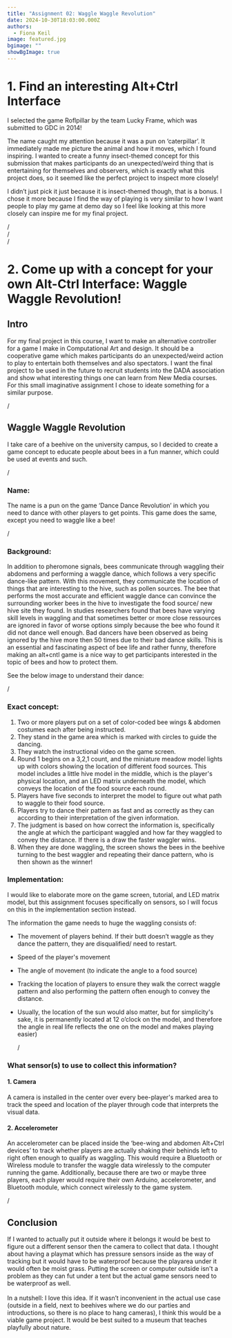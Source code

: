 ```yaml
---
title: "Assignment 02: Waggle Waggle Revolution"
date: 2024-10-30T18:03:00.000Z
authors:
  - Fiona Keil
image: featured.jpg
bgimage: ""
showBgImage: true
---
```

# **1. Find an interesting Alt+Ctrl Interface**

I selected the game Roflpillar by the team Lucky Frame, which was submitted to GDC in 2014! 

The name caught my attention because it was a pun on ‘caterpillar’. It immediately made me picture the animal and how it moves, which I found inspiring. I wanted to create a funny insect-themed concept for this submission that makes participants do an unexpected/weird thing that is entertaining for themselves and observers, which is exactly what this project does, so it seemed like the perfect project to inspect more closely!

I didn’t just pick it just because it is insect-themed though, that is a bonus. I chose it more because I find the way of playing is very similar to how I want people to play my game at demo day so I feel like looking at this more closely can inspire me for my final project.

/\
/\
/

# **2. Come up with a concept for your own Alt-Ctrl Interface: Waggle Waggle Revolution!**

## Intro

For my final project in this course, I want to make an alternative controller for a game I make in Computational Art and design. It should be a cooperative game which makes participants do an unexpected/weird action to play to entertain both themselves and also spectators. I want the final project to be used in the future to recruit students into the DADA association and show what interesting things one can learn from New Media courses. For this small imaginative assignment I chose to ideate something for a similar purpose.

/

## Waggle Waggle Revolution

I take care of a beehive on the university campus, so I decided to create a game concept to educate people about bees in a fun manner, which could be used at events and such. 

/

### Name:

The name is a pun on the game ‘Dance Dance Revolution’ in which you need to dance with other players to get points. This game does the same, except you need to waggle like a bee!

/

### Background:

In addition to pheromone signals, bees communicate through waggling their abdomens and performing a waggle dance, which follows a very specific dance-like pattern. With this movement, they communicate the location of things that are interesting to the hive, such as pollen sources. The bee that performs the most accurate and efficient waggle dance can convince the surrounding worker bees in the hive to investigate the food source/ new hive site they found. In studies researchers found that bees have varying skill levels in waggling and that sometimes better or more close ressources are ignored in favor of worse options simply because the bee who found it did not dance well enough. Bad dancers have been observed as being ignored by the hive more then 50 times due to their bad dance skills. This is an essential and fascinating aspect of bee life and rather funny, therefore making an alt+cntl game is a nice way to get participants interested in the topic of bees and how to protect them.

See the below image to understand their dance:

/

### Exact concept:

1. Two or more players put on a set of color-coded bee wings & abdomen costumes each after being instructed.
2. They stand in the game area which is marked with circles to guide the dancing.
3. They watch the instructional video on the game screen.
4. Round 1 begins on a 3,2,1 count, and the miniature meadow model lights up with colors showing the location of different food sources. This model includes a little hive model in the middle, which is the player's physical location, and an LED matrix underneath the model, which conveys the location of the food source each round.
5. Players have five seconds to interpret the model to figure out what path to waggle to their food source.
6. Players try to dance their pattern as fast and as correctly as they can according to their interpretation of the given information.
7. The judgment is based on how correct the information is, specifically the angle at which the participant waggled and how far they waggled to convey the distance. If there is a draw the faster waggler wins.
8. When they are done waggling, the screen shows the bees in the beehive turning to the best waggler and repeating their dance pattern, who is then shown as the winner! 

### Implementation:

I would like to elaborate more on the game screen, tutorial, and LED matrix model, but this assignment focuses specifically on sensors, so I will focus on this in the implementation section instead.

The information the game needs to huge the waggling consists of:

* The movement of players behind. If their butt doesn’t waggle as they dance the pattern, they are disqualified/ need to restart.
* Speed of the player's movement 
* The angle of movement (to indicate the angle to a food source)
* Tracking the location of players to ensure they walk the correct waggle pattern and also performing the pattern often enough to convey the distance.
* Usually, the location of the sun would also matter, but for simplicity's sake, it is permanently located at 12 o’clock on the model, and therefore the angle in real life reflects the one on the model and makes playing easier)

  /

### What sensor(s) to use to collect this information?

#### 1. Camera

A camera is installed in the center over every bee-player's marked area to track the speed and location of the player through code that interprets the visual data.

#### 2. Accelerometer

An accelerometer can be placed inside the ‘bee-wing and abdomen Alt+Ctrl devices’ to track whether players are actually shaking their behinds left to right often enough to qualify as waggling. This would require a Bluetooth or Wireless module to transfer the waggle data wirelessly to the computer running the game. Additionally, because there are two or maybe three players, each player would require their own Arduino, accelerometer, and Bluetooth module, which connect wirelessly to the game system.

/

## Conclusion

If I wanted to actually put it outside where it belongs it would be best to figure out a different sensor then the camera to collect that data. I thought about having a playmat which has pressure sensors inside as the way of tracking but it would have to be waterproof because the playarea under it would often be moist grass. Putting the screen or computer outside isn't a problem as they can fut under a tent but the actual game sensors need to be waterproof as well.\
\
In a nutshell: I love this idea. If it wasn’t inconvenient in the actual use case (outside in a field, next to beehives where we do our parties and introductions, so there is no place to hang cameras), I think this would be a viable game project. It would be best suited to a museum that teaches playfully about nature.
